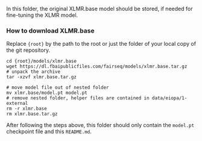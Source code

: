 In this folder, the original XLMR.base model should be stored, if needed for
fine-tuning the XLMR model.

### How to download XLMR.base
Replace `{root}` by the path to the root or just the folder of your local copy 
of the git repository.
```
cd {root}/models/xlmr.base
wget https://dl.fbaipublicfiles.com/fairseq/models/xlmr.base.tar.gz
# unpack the archive
tar -xzvf xlmr.base.tar.gz 

# move model file out of nested folder
mv xlmr.base/model.pt model.pt 
# remove nested folder, helper files are contained in data/eiopa/1-external
rm -r xlmr.base
rm xlmr.base.tar.gz
```
After following the steps above, this folder should only contain the `model.pt` checkpoint
file and this `README.md`.